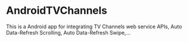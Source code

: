 # AndroidTVChannels

This is a Android app for integrating TV Channels web service APIs, Auto Data-Refresh Scrolling, Auto Data-Refresh Swipe,...
